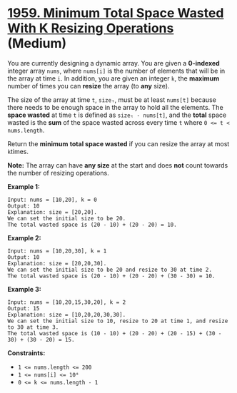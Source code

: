 # [1959. Minimum Total Space Wasted With K Resizing Operations][link] (Medium)

[link]: https://leetcode.cn/problems/minimum-total-space-wasted-with-k-resizing-operations/

You are currently designing a dynamic array. You are given a **0-indexed** integer array `nums`,
where `nums[i]` is the number of elements that will be in the array at time `i`. In addition, you
are given an integer `k`, the **maximum** number of times you can **resize** the array (to **any**
size).

The size of the array at time `t`, `sizeₜ`, must be at least `nums[t]` because there needs to be
enough space in the array to hold all the elements. The **space wasted** at time `t` is defined as
`sizeₜ - nums[t]`, and the **total** space wasted is the **sum** of the space wasted across every
time `t` where `0 <= t < nums.length`.

Return the **minimum** **total space wasted** if you can resize the array at most `k`times.

**Note:** The array can have **any size** at the start and does **not** count towards the number of
resizing operations.

**Example 1:**

```
Input: nums = [10,20], k = 0
Output: 10
Explanation: size = [20,20].
We can set the initial size to be 20.
The total wasted space is (20 - 10) + (20 - 20) = 10.
```

**Example 2:**

```
Input: nums = [10,20,30], k = 1
Output: 10
Explanation: size = [20,20,30].
We can set the initial size to be 20 and resize to 30 at time 2.
The total wasted space is (20 - 10) + (20 - 20) + (30 - 30) = 10.
```

**Example 3:**

```
Input: nums = [10,20,15,30,20], k = 2
Output: 15
Explanation: size = [10,20,20,30,30].
We can set the initial size to 10, resize to 20 at time 1, and resize to 30 at time 3.
The total wasted space is (10 - 10) + (20 - 20) + (20 - 15) + (30 - 30) + (30 - 20) = 15.
```

**Constraints:**

- `1 <= nums.length <= 200`
- `1 <= nums[i] <= 10⁶`
- `0 <= k <= nums.length - 1`
